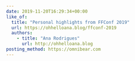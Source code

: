 ```yaml
---
date: 2019-11-20T16:29:34+00:00
like_of:
  title: "Personal highlights from FFConf 2019"
  url: https://ohhelloana.blog/ffconf-2019
  authors:
    - title: "Ana Rodrigues"
      url: http://ohhelloana.blog
posting_method: https://omnibear.com
---
```

